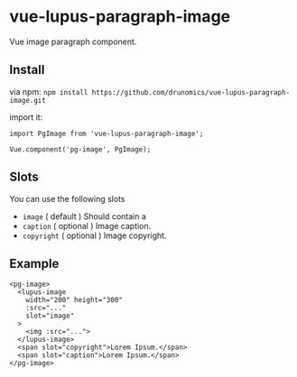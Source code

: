 # vue-lupus-paragraph-image
Vue image paragraph component.

## Install

via npm:
`npm install https://github.com/drunomics/vue-lupus-paragraph-image.git`


import it:

```
import PgImage from 'vue-lupus-paragraph-image';

Vue.component('pg-image', PgImage);
```

## Slots
You can use the following slots

- `image` ( default )
  Should contain a <lupus-image>
- `caption` ( optional )
  Image caption.
- `copyright` ( optional )
  Image copyright.

## Example
```
<pg-image>
  <lupus-image
    width="200" height="300"
    :src="..."
    slot="image"
  >
    <img :src="...">
  </lupus-image>
  <span slot="copyright">Lorem Ipsum.</span>
  <span slot="caption">Lorem Ipsum.</span>
</pg-image>
```
